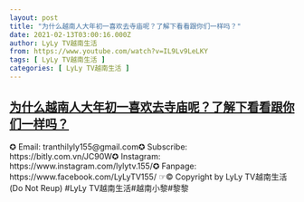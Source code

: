 ```yaml
---
layout: post
title: "为什么越南人大年初一喜欢去寺庙呢？了解下看看跟你们一样吗？"
date: 2021-02-13T03:00:16.000Z
author: LyLy TV越南生活
from: https://www.youtube.com/watch?v=IL9Lv9LeLKY
tags: [ LyLy TV越南生活 ]
categories: [ LyLy TV越南生活 ]
---
```

<!--1613185216000-->
[为什么越南人大年初一喜欢去寺庙呢？了解下看看跟你们一样吗？](https://www.youtube.com/watch?v=IL9Lv9LeLKY)
------

<div>
✪ Email: tranthilyly155@gmail.com✪ Subscribe: https://bitly.com.vn/JC90W✪ Instagram: https://www.instagram.com/lylytv.155/✪  Fanpage: https://www.facebook.com/LyLyTV155/ ☞© Copyright by LyLy TV越南生活 (Do Not Reup) #LyLy TV越南生活#越南小黎#黎黎
</div>
